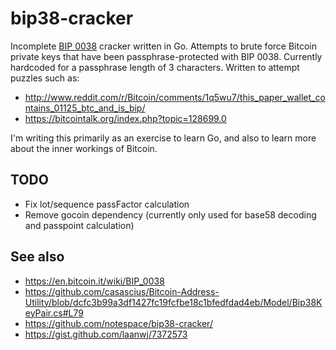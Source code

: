 bip38-cracker
=============

Incomplete [BIP 0038](https://en.bitcoin.it/wiki/BIP_0038) cracker written in Go. Attempts to brute force Bitcoin private keys that have been passphrase-protected with BIP 0038. Currently hardcoded for a passphrase length of 3 characters. Written to attempt puzzles such as:

* http://www.reddit.com/r/Bitcoin/comments/1q5wu7/this_paper_wallet_contains_01125_btc_and_is_bip/
* https://bitcointalk.org/index.php?topic=128699.0

I'm writing this primarily as an exercise to learn Go, and also to learn more about the inner workings of Bitcoin.

TODO
----

* Fix lot/sequence passFactor calculation
* Remove gocoin dependency (currently only used for base58 decoding and passpoint calculation)

See also
--------

* https://en.bitcoin.it/wiki/BIP_0038
* https://github.com/casascius/Bitcoin-Address-Utility/blob/dcfc3b99a3df1427fc19fcfbe18c1bfedfdad4eb/Model/Bip38KeyPair.cs#L79
* https://github.com/notespace/bip38-cracker/
* https://gist.github.com/laanwj/7372573

